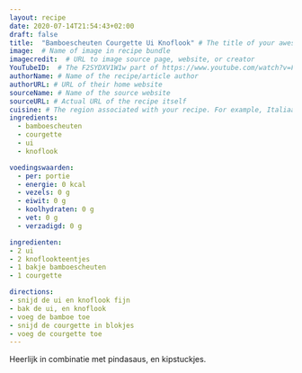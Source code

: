 ```yaml
---
layout: recipe
date: 2020-07-14T21:54:43+02:00
draft: false
title:  "Bamboescheuten Courgette Ui Knoflook" # The title of your awesome recipe
image:  # Name of image in recipe bundle
imagecredit:  # URL to image source page, website, or creator
YouTubeID:  # The F2SYDXV1W1w part of https://www.youtube.com/watch?v=F2SYDXV1W1w
authorName: # Name of the recipe/article author
authorURL: # URL of their home website
sourceName: # Name of the source website
sourceURL: # Actual URL of the recipe itself
cuisine: # The region associated with your recipe. For example, Italiaans, Mediterraans", or Eigen.
ingredients:
  - bamboescheuten
  - courgette
  - ui
  - knoflook

voedingswaarden:
  - per: portie
  - energie: 0 kcal
  - vezels: 0 g
  - eiwit: 0 g
  - koolhydraten: 0 g
  - vet: 0 g
  - verzadigd: 0 g

ingredienten:
- 2 ui
- 2 knoflookteentjes
- 1 bakje bamboescheuten
- 1 courgette

directions:
- snijd de ui en knoflook fijn
- bak de ui, en knoflook
- voeg de bamboe toe
- snijd de courgette in blokjes
- voeg de courgette toe
---
```

Heerlijk in combinatie met pindasaus, en kipstuckjes.
